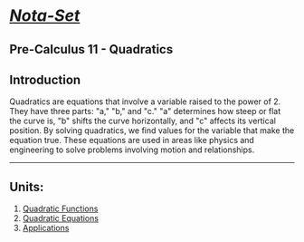 # [***Nota-Set***](index.md)
## Pre-Calculus 11 - Quadratics
## **Introduction**

Quadratics are equations that involve a variable raised to the power of 2. They have three parts: "a," "b," and "c." "a" determines how steep or flat the curve is, "b" shifts the curve horizontally, and "c" affects its vertical position. By solving quadratics, we find values for the variable that make the equation true. These equations are used in areas like physics and engineering to solve problems involving motion and relationships.

---

## **Units**:

1. [Quadratic Functions](quad/func.md)
2. [Quadratic Equations](quad/equ.md)
3. [Applications](quad/apply.md)

<link rel="stylesheet" href="https://cdnjs.cloudflare.com/ajax/libs/font-awesome/6.3.0/css/all.min.css">